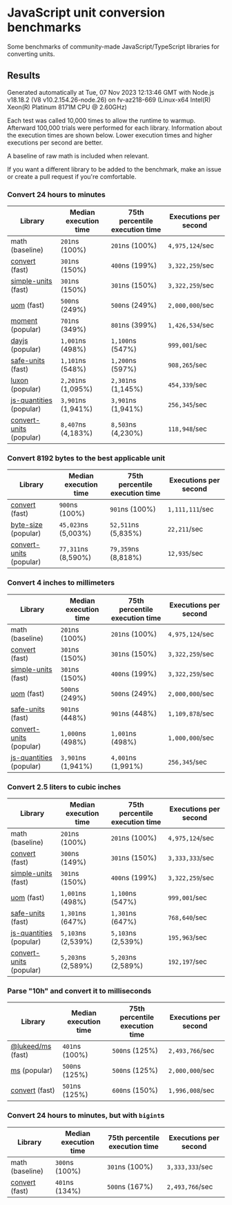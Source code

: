 # JavaScript unit conversion benchmarks

Some benchmarks of community-made JavaScript/TypeScript libraries for converting units.

## Results

<!-- beginblock(results) -->

Generated automatically at Tue, 07 Nov 2023 12:13:46 GMT with Node.js v18.18.2 (V8 v10.2.154.26-node.26) on fv-az218-669 (Linux-x64 Intel(R) Xeon(R) Platinum 8171M CPU @ 2.60GHz)

Each test was called 10,000 times to allow the runtime to warmup.
Afterward 100,000 trials were performed for each library.
Information about the execution times are shown below.
Lower execution times and higher executions per second are better.

A baseline of raw math is included when relevant.

If you want a different library to be added to the benchmark, make an issue or create a pull request if you're comfortable.

### Convert 24 hours to minutes

| Library                                                            | Median execution time | 75th percentile execution time | Executions per second |
| ------------------------------------------------------------------ | --------------------- | ------------------------------ | --------------------- |
| math (baseline)                                                    | `201`ns (100%)        | `201`ns (100%)                 | `4,975,124`/sec       |
| [convert](https://npmjs.com/package/convert) (fast)                | `301`ns (150%)        | `400`ns (199%)                 | `3,322,259`/sec       |
| [simple-units](https://npmjs.com/package/simple-units) (fast)      | `301`ns (150%)        | `301`ns (150%)                 | `3,322,259`/sec       |
| [uom](https://npmjs.com/package/uom) (fast)                        | `500`ns (249%)        | `500`ns (249%)                 | `2,000,000`/sec       |
| [moment](https://npmjs.com/package/moment) (popular)               | `701`ns (349%)        | `801`ns (399%)                 | `1,426,534`/sec       |
| [dayjs](https://npmjs.com/package/dayjs) (popular)                 | `1,001`ns (498%)      | `1,100`ns (547%)               | `999,001`/sec         |
| [safe-units](https://npmjs.com/package/safe-units) (fast)          | `1,101`ns (548%)      | `1,200`ns (597%)               | `908,265`/sec         |
| [luxon](https://npmjs.com/package/luxon) (popular)                 | `2,201`ns (1,095%)    | `2,301`ns (1,145%)             | `454,339`/sec         |
| [js-quantities](https://npmjs.com/package/js-quantities) (popular) | `3,901`ns (1,941%)    | `3,901`ns (1,941%)             | `256,345`/sec         |
| [convert-units](https://npmjs.com/package/convert-units) (popular) | `8,407`ns (4,183%)    | `8,503`ns (4,230%)             | `118,948`/sec         |

### Convert 8192 bytes to the best applicable unit

| Library                                                            | Median execution time | 75th percentile execution time | Executions per second |
| ------------------------------------------------------------------ | --------------------- | ------------------------------ | --------------------- |
| [convert](https://npmjs.com/package/convert) (fast)                | `900`ns (100%)        | `901`ns (100%)                 | `1,111,111`/sec       |
| [byte-size](https://npmjs.com/package/byte-size) (popular)         | `45,023`ns (5,003%)   | `52,511`ns (5,835%)            | `22,211`/sec          |
| [convert-units](https://npmjs.com/package/convert-units) (popular) | `77,311`ns (8,590%)   | `79,359`ns (8,818%)            | `12,935`/sec          |

### Convert 4 inches to millimeters

| Library                                                            | Median execution time | 75th percentile execution time | Executions per second |
| ------------------------------------------------------------------ | --------------------- | ------------------------------ | --------------------- |
| math (baseline)                                                    | `201`ns (100%)        | `201`ns (100%)                 | `4,975,124`/sec       |
| [convert](https://npmjs.com/package/convert) (fast)                | `301`ns (150%)        | `301`ns (150%)                 | `3,322,259`/sec       |
| [simple-units](https://npmjs.com/package/simple-units) (fast)      | `301`ns (150%)        | `400`ns (199%)                 | `3,322,259`/sec       |
| [uom](https://npmjs.com/package/uom) (fast)                        | `500`ns (249%)        | `500`ns (249%)                 | `2,000,000`/sec       |
| [safe-units](https://npmjs.com/package/safe-units) (fast)          | `901`ns (448%)        | `901`ns (448%)                 | `1,109,878`/sec       |
| [convert-units](https://npmjs.com/package/convert-units) (popular) | `1,000`ns (498%)      | `1,001`ns (498%)               | `1,000,000`/sec       |
| [js-quantities](https://npmjs.com/package/js-quantities) (popular) | `3,901`ns (1,941%)    | `4,001`ns (1,991%)             | `256,345`/sec         |

### Convert 2.5 liters to cubic inches

| Library                                                            | Median execution time | 75th percentile execution time | Executions per second |
| ------------------------------------------------------------------ | --------------------- | ------------------------------ | --------------------- |
| math (baseline)                                                    | `201`ns (100%)        | `201`ns (100%)                 | `4,975,124`/sec       |
| [convert](https://npmjs.com/package/convert) (fast)                | `300`ns (149%)        | `301`ns (150%)                 | `3,333,333`/sec       |
| [simple-units](https://npmjs.com/package/simple-units) (fast)      | `301`ns (150%)        | `400`ns (199%)                 | `3,322,259`/sec       |
| [uom](https://npmjs.com/package/uom) (fast)                        | `1,001`ns (498%)      | `1,100`ns (547%)               | `999,001`/sec         |
| [safe-units](https://npmjs.com/package/safe-units) (fast)          | `1,301`ns (647%)      | `1,301`ns (647%)               | `768,640`/sec         |
| [js-quantities](https://npmjs.com/package/js-quantities) (popular) | `5,103`ns (2,539%)    | `5,103`ns (2,539%)             | `195,963`/sec         |
| [convert-units](https://npmjs.com/package/convert-units) (popular) | `5,203`ns (2,589%)    | `5,203`ns (2,589%)             | `192,197`/sec         |

### Parse "10h" and convert it to milliseconds

| Library                                                   | Median execution time | 75th percentile execution time | Executions per second |
| --------------------------------------------------------- | --------------------- | ------------------------------ | --------------------- |
| [@lukeed/ms](https://npmjs.com/package/@lukeed/ms) (fast) | `401`ns (100%)        | `500`ns (125%)                 | `2,493,766`/sec       |
| [ms](https://npmjs.com/package/ms) (popular)              | `500`ns (125%)        | `500`ns (125%)                 | `2,000,000`/sec       |
| [convert](https://npmjs.com/package/convert) (fast)       | `501`ns (125%)        | `600`ns (150%)                 | `1,996,008`/sec       |

### Convert 24 hours to minutes, but with `bigint`s

| Library                                             | Median execution time | 75th percentile execution time | Executions per second |
| --------------------------------------------------- | --------------------- | ------------------------------ | --------------------- |
| math (baseline)                                     | `300`ns (100%)        | `301`ns (100%)                 | `3,333,333`/sec       |
| [convert](https://npmjs.com/package/convert) (fast) | `401`ns (134%)        | `500`ns (167%)                 | `2,493,766`/sec       |

<!-- endblock(results) -->
